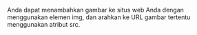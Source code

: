 Anda dapat menambahkan gambar ke situs web Anda dengan menggunakan elemen img, dan arahkan ke URL gambar tertentu menggunakan atribut src.

